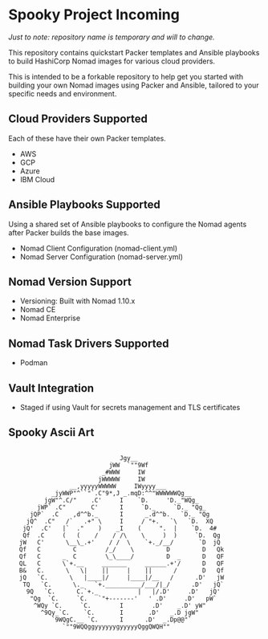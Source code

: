# Spooky Project Incoming

_Just to note: repository name is temporary and will to change._

This repository contains quickstart Packer templates and Ansible playbooks to build HashiCorp Nomad images for various cloud providers. 

This is intended to be a forkable repository to help get you started with building your own Nomad images using Packer and Ansible, tailored to your specific needs and environment.

## Cloud Providers Supported

Each of these have their own Packer templates. 

- AWS
- GCP
- Azure
- IBM Cloud

## Ansible Playbooks Supported

Using a shared set of Ansible playbooks to configure the Nomad agents after Packer builds the base images.

- Nomad Client Configuration (nomad-client.yml)
- Nomad Server Configuration (nomad-server.yml)

## Nomad Version Support
- Versioning: Built with Nomad 1.10.x
- Nomad CE
- Nomad Enterprise

## Nomad Task Drivers Supported
- Podman


## Vault Integration
- Staged if using Vault for secrets management and TLS certificates

## Spooky Ascii Art
```

                               Jgy__                        
                            jWW  `""9Wf
                          _#WWW     IW
                         jWWWWW     IW
                 __,yyyyyWWWWW     IWyyyy___
            _jyWWP"^``"`.C"9*,J _.mqD:^^"WWWWWWQg__
          jgW"^.C/"    .C'     I    `D.     'D._"WQg_
        jWP` .C"       C'      I     `D._     `D._ "Qg_
      jQP`  .C    ,d^^b._      I      _.d^^b.   `D._ "Qg
     jQ^  .C"   /`   .+" \     I     / "+.   `\   `D.  XQ
    jQ'  .C'   |`  ."    )    _I    (     ".  |    `D.  4#
    Qf  .C     (   (    /    / /\    \     )  )     `D.  Qg
   jW   C'      \__\_.+'    / /  \    `+._/__/       `D  jQ
   Qf   C         C        /_/    \         D         D   Qk
   Qf   C      _  C        \_\____/         D  _      D   QF
   QL   C      \`+.__     _______     ______.+'/      D   QF
   B&   C.      \   \|    ||     |    ||      /       D   Qf
   jQ   `C.      \   |____|/     |____|/__   /      .D'   jW
    TQ   `C.      \._   `+.__________/___/|_/      .D'   jQ`
     9Q   `C.      C.`+._           |   |/.D'     .D'   jQ'
      "Qg  `C.     `C.   `"+-------'   ' .D'     .D'   pW`
       ^WQy `C.     `C.        I        .D'    _.D' yW"
         ^9Qy_`C.    `C.       I       .D'   _.D jgW"
            `9WQgC.__ `C.      I      .D'  _.Dp@@"`
               `""9WQQggyyyyyygyyyyyQggQWQH""
```

